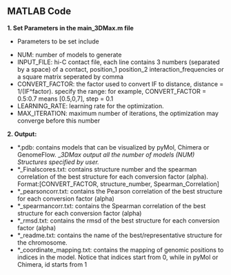 
		
MATLAB Code
-----------------------------------------------------------
**1. Set Parameters in the main_3DMax.m file**

- Parameters to be set include 
+ NUM: number of models to generate
+ INPUT_FILE: hi-C contact file, each line contains 3 numbers (separated by a space) of a contact, position_1 position_2 interaction_frequencies  or a square matrix seperated by comma
+ CONVERT_FACTOR: the factor used to convert IF to distance, distance = 1/(IF^factor). specify the range: for example, CONVERT_FACTOR = 0.5:0.7 means [0.5,0,7], step = 0.1
+ LEARNING_RATE: learning rate for the optimization. 
+ MAX_ITERATION: maximum number of iterations, the optimization may converge before this number


**2. Output:**

+ *.pdb: contains models that can be visualized by pyMol, Chimera or GenomeFlow. __3DMax output all the number of models (NUM) Structures specified by user._
+ *_Finalscores.txt: contains structure number and the spearman correlation of the best structure for each conversion factor (alpha). Format:[CONVERT_FACTOR, structure_number, Spearman_Correlation]
+ *_pearsoncorr.txt:  contains the Pearson correlation of the best structure for each conversion factor (alpha)
+ *_spearmancorr.txt: contains the Spearman correlation of the best structure for each conversion factor (alpha)
+ *_rmsd.txt: contains the rmsd of the best structure for each conversion factor (alpha)
+ *_readme.txt: contains the name of the best/representative structure for the chromosome.
+ *_coordinate_mapping.txt: contains the mapping of genomic positions to indices in the model. Notice that indices start from 0, while in pyMol or Chimera, id starts from 1